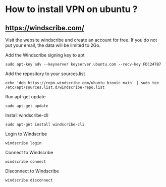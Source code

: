# How to install VPN on ubuntu ?

## https://windscribe.com/

Visit the website windscribe and create an account for free. If you do not put your email, the data will be limited to 2Go.


Add the Windscribe signing key to apt
```
sudo apt-key adv --keyserver keyserver.ubuntu.com --recv-key FDC247B7
```

Add the repository to your sources.list
```
echo 'deb https://repo.windscribe.com/ubuntu bionic main' | sudo tee /etc/apt/sources.list.d/windscribe-repo.list
```

Run apt-get update
```
sudo apt-get update
```

Install windscribe-cli
```
sudo apt-get install windscribe-cli
```

Login to Windscribe
```
windscribe login
```

Connect to Windscribe
```
windscribe connect
```

Disconnect to Windscribe
```
windscribe disconnect
```

